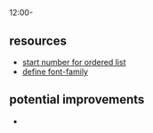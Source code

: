 # 
12:00-

## resources
- [start number for ordered list](https://stackoverflow.com/a/779052/12946000)
- [define font-family](https://www.w3schools.com/cssref/css_websafe_fonts.php)

## potential improvements
- 